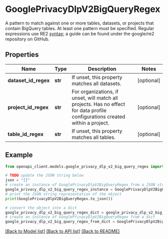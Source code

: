 # GooglePrivacyDlpV2BigQueryRegex

A pattern to match against one or more tables, datasets, or projects that contain BigQuery tables. At least one pattern must be specified. Regular expressions use RE2 [syntax](https://github.com/google/re2/wiki/Syntax); a guide can be found under the google/re2 repository on GitHub.

## Properties

Name | Type | Description | Notes
------------ | ------------- | ------------- | -------------
**dataset_id_regex** | **str** | If unset, this property matches all datasets. | [optional] 
**project_id_regex** | **str** | For organizations, if unset, will match all projects. Has no effect for data profile configurations created within a project. | [optional] 
**table_id_regex** | **str** | If unset, this property matches all tables. | [optional] 

## Example

```python
from openapi_client.models.google_privacy_dlp_v2_big_query_regex import GooglePrivacyDlpV2BigQueryRegex

# TODO update the JSON string below
json = "{}"
# create an instance of GooglePrivacyDlpV2BigQueryRegex from a JSON string
google_privacy_dlp_v2_big_query_regex_instance = GooglePrivacyDlpV2BigQueryRegex.from_json(json)
# print the JSON string representation of the object
print(GooglePrivacyDlpV2BigQueryRegex.to_json())

# convert the object into a dict
google_privacy_dlp_v2_big_query_regex_dict = google_privacy_dlp_v2_big_query_regex_instance.to_dict()
# create an instance of GooglePrivacyDlpV2BigQueryRegex from a dict
google_privacy_dlp_v2_big_query_regex_from_dict = GooglePrivacyDlpV2BigQueryRegex.from_dict(google_privacy_dlp_v2_big_query_regex_dict)
```
[[Back to Model list]](../README.md#documentation-for-models) [[Back to API list]](../README.md#documentation-for-api-endpoints) [[Back to README]](../README.md)


